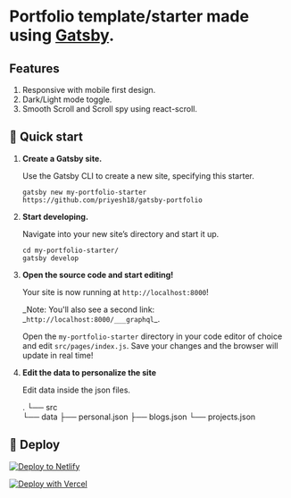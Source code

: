 # Portfolio template/starter made using [Gatsby](https://www.gatsbyjs.org/).

## Features

1.  Responsive with mobile first design.
1.  Dark/Light mode toggle.
1.  Smooth Scroll and Scroll spy using react-scroll.

## 🚀 Quick start

1.  **Create a Gatsby site.**

    Use the Gatsby CLI to create a new site, specifying this starter.

    ```shell
    gatsby new my-portfolio-starter https://github.com/priyesh18/gatsby-portfolio
    ```

1.  **Start developing.**

    Navigate into your new site’s directory and start it up.

    ```shell
    cd my-portfolio-starter/
    gatsby develop
    ```

1.  **Open the source code and start editing!**

    Your site is now running at `http://localhost:8000`!

    _Note: You'll also see a second link: _`http://localhost:8000/___graphql`\_.

    Open the `my-portfolio-starter` directory in your code editor of choice and edit `src/pages/index.js`. Save your changes and the browser will update in real time!

1.  **Edit the data to personalize the site**

    Edit data inside the json files.

    .
    └── src  
     └── data
    ├── personal.json
    ├── blogs.json
    └── projects.json

## 💫 Deploy

[![Deploy to Netlify](https://www.netlify.com/img/deploy/button.svg)](https://app.netlify.com/start/deploy?repository=https://github.com/priyesh18/gatsby-portfolio)

[![Deploy with Vercel](https://vercel.com/button)](https://vercel.com/import/project?template=https://github.com/priyesh18/gatsby-portfolio)
